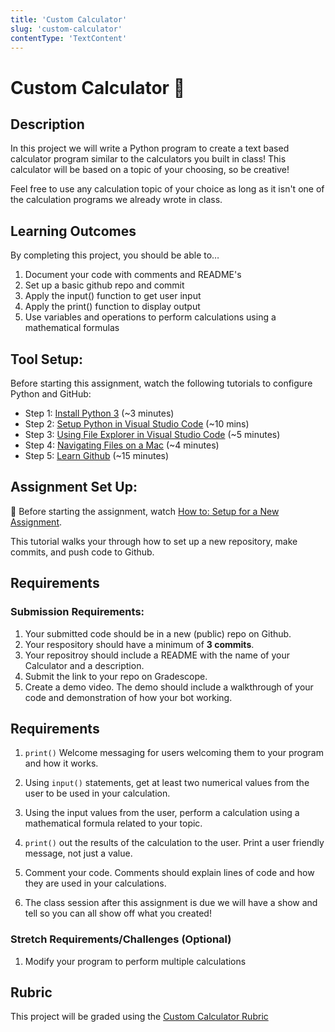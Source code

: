 ```yaml
---
title: 'Custom Calculator'
slug: 'custom-calculator'
contentType: 'TextContent'
---
```


# Custom Calculator 🧮

## Description

In this project we will write a Python program to create a text based calculator program similar to
the calculators you built in class! This calculator will be based on a topic of your choosing, so be
creative!

Feel free to use any calculation topic of your choice as long as it isn't one of the calculation
programs we already wrote in class.

## Learning Outcomes

By completing this project, you should be able to…

1. Document your code with comments and README's
1. Set up a basic github repo and commit
1. Apply the input() function to get user input
1. Apply the print() function to display output
1. Use variables and operations to perform calculations using a mathematical formulas

## Tool Setup:

Before starting this assignment, watch the following tutorials to configure Python and GitHub:

- Step 1: [Install Python 3](https://www.youtube.com/watch?v=frj0PkjHYr0) (~3 minutes)
- Step 2: [Setup Python in Visual Studio Code](https://www.youtube.com/watch?v=-YE7aEM3ZSQ) (~10
  mins)
- Step 3: [Using File Explorer in Visual Studio Code](https://www.youtube.com/watch?v=-3SIJwGgGtI)
  (~5 minutes)
- Step 4: [Navigating Files on a Mac](https://youtu.be/ux8yzFHoiDc) (~4 minutes)
- Step 5: [Learn Github](https://youtu.be/c3SfAP_PfaY) (~15 minutes)

## Assignment Set Up:

🚨 Before starting the assignment, watch
[How to: Setup for a New Assignment](https://youtu.be/MCbDO8IpqZM).

This tutorial walks your through how to set up a new repository, make commits, and push code to
Github.

## Requirements

### Submission Requirements:

1. Your submitted code should be in a new (public) repo on Github.
1. Your respository should have a minimum of **3 commits**.
1. Your repositroy should include a README with the name of your Calculator and a description.
1. Submit the link to your repo on Gradescope.
1. Create a demo video. The demo should include a walkthrough of your code and demonstration of how
   your bot working.

## Requirements

1. `print()` Welcome messaging for users welcoming them to your program and how it works.

1. Using `input()` statements, get at least two numerical values from the user to be used in your
   calculation.

1. Using the input values from the user, perform a calculation using a mathematical formula related
   to your topic.

1. `print()` out the results of the calculation to the user. Print a user friendly message, not just
   a value.

1. Comment your code. Comments should explain lines of code and how they are used in your
   calculations.

1. The class session after this assignment is due we will have a show and tell so you can all show
   off what you created!

### Stretch Requirements/Challenges (Optional)

1. Modify your program to perform multiple calculations

## Rubric

This project will be graded using the
[Custom Calculator Rubric](https://docs.google.com/document/d/166bAiDtTDGWUBanIiVO-FP1WER0i0930-YdSdwGwvT0/copy)
